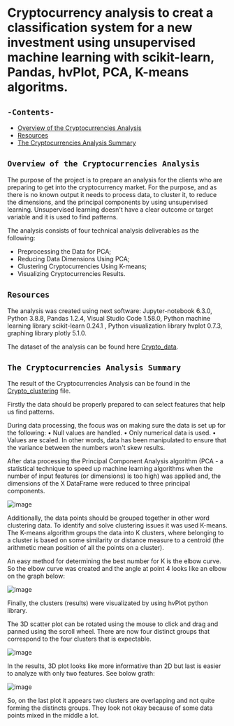 # Cryptocurrency analysis to creat a classification system for a new investment using unsupervised machine learning with scikit-learn, Pandas, hvPlot, PCA, K-means algoritms.

## `-Contents-`	
	
- [Overview of the Cryptocurrencies Analysis](#Overview-of-the-Cryptocurrencies-Analysis)	
- [Resources](#resources)	
- [The Cryptocurrencies Analysis Summary](#The-Cryptocurrencies-Analysis-Summary)

## `Overview of the Cryptocurrencies Analysis`

The purpose of the project is to prepare an analysis for the clients who are preparing to get into the cryptocurrency market. For the purpose, and as there is no known output it needs to process data, to cluster it, to reduce the dimensions, and the principal components by using unsupervised learning. Unsupervised learning doesn't have a clear outcome or target variable and it is used to find patterns.

The analysis consists of four technical analysis deliverables as the following: 
- Preprocessing the Data for PCA;
- Reducing Data Dimensions Using PCA;
- Clustering Cryptocurrencies Using K-means;
- Visualizing Cryptocurrencies Results.

## `Resources`	
The analysis was created using next software: Jupyter-notebook 6.3.0, Python 3.8.8, Pandas 1.2.4, Visual Studio Code 1.58.0, Python machine learning library scikit-learn  0.24.1 , Python visualization library hvplot 0.7.3, graphing library plotly 5.1.0.

The dataset of the analysis can be found here [Crypto_data](./crypto_data.csv).

## `The Cryptocurrencies Analysis Summary`

The result of the Cryptocurrencies Analysis can be found in the [Crypto_clustering](./crypto_clustering.ipynb) file.

Firstly the data should be properly prepared to can select features that help us find patterns.

During data processing, the focus was on making sure the data is set up for the following:
•	Null values are handled.
•	Only numerical data is used.
•	Values are scaled. In other words, data has been manipulated to ensure that the variance between the numbers won't skew results.

After data processing the Principal Component Analysis algorithm (PCA - a statistical technique to speed up machine learning algorithms when the number of input features (or dimensions) is too high) was applied and, the dimensions of the X DataFrame were reduced to three principal components.

![image](https://user-images.githubusercontent.com/68247343/139560401-ab087180-1f14-4e51-8db2-a367c87f1a6e.png)

Additionally, the data points should be grouped together in other word clustering data. To identify and solve clustering issues it was used K-means. The K-means algorithm groups the data into K clusters, where belonging to a cluster is based on some similarity or distance measure to a centroid (the arithmetic mean position of all the points on a cluster).

An easy method for determining the best number for K is the elbow curve. So the elbow curve was created and the angle at point 4 looks like an elbow on the graph below:

![image](https://user-images.githubusercontent.com/68247343/139560407-6caf8cb4-e48b-49c9-8bca-2897508a7461.png)

Finally, the clusters (results) were visualizated by using hvPlot python library. 

The 3D scatter plot can be rotated using the mouse to click and drag and panned using the scroll wheel.
There are now four distinct groups that correspond to the four clusters that is expectable.

![image](https://user-images.githubusercontent.com/68247343/139560410-38b23733-7db0-4abf-993a-44e9747b4ba0.png)

In the results, 3D plot looks like more informative than 2D but last is easier to analyze with only two features. See bolow grath:

![image](https://user-images.githubusercontent.com/68247343/139560415-d1495396-88ca-4b23-a346-47821be60ad3.png)

So, on the last plot it appears two clusters are overlapping and not quite forming the distincts groups. They look not okay because of some data points mixed in the middle a lot.
